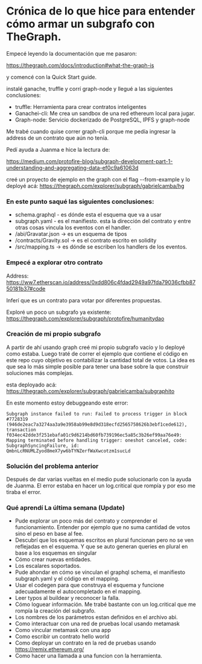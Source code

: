 # Crónica de lo que hice para entender cómo armar un subgrafo con TheGraph.

Empecé leyendo la documentación que me pasaron:

https://thegraph.com/docs/introduction#what-the-graph-is

y comencé con la Quick Start guide.

instalé ganache, truffle y corrí graph-node y llegué a las siguientes conclusiones:

- truffle: Herramienta para crear contratos inteligentes
- Ganachei-cli: Me crea un sandbox de una red ethereum local para jugar.
- Graph-node: Servicio dockerizado de PostgreSQL, IPFS y graph-node

Me trabé cuando quise correr graph-cli porque me pedía ingresar la address de un contrato que aún no tenía.

Pedí ayuda a Juanma e hice la lectura de:

https://medium.com/protofire-blog/subgraph-development-part-1-understanding-and-aggregating-data-ef0c9a61063d

creé un proyecto de ejemplo en the graph con el flag --from-example y lo deployé acá:
https://thegraph.com/explorer/subgraph/gabrielcamba/hg
 
### En este punto saqué las siguientes conclusiones:

- schema.graphql - es dónde esta el esquema que va a usar
- subgraph.yaml - es el manifiesto. esta la dirección del contrato y entre otras cosas vincula los eventos con el handler.
- /abi/Gravatar.json -> es un esquema de tipos
- /contracts/Gravity.sol -> es el contrato escrito en solidity
- /src/mapping.ts -> es dónde se escriben los handlers de los eventos.

### Empecé a explorar otro contrato

Address: 
https://ww7.etherscan.io/address/0xdd806c4fdad2949a97fda79036cfbb8750181b37#code 

Inferí que es un contrato para votar por diferentes propuestas.

Exploré un poco un subgrafo ya existente:
https://thegraph.com/explorer/subgraph/protofire/humanitydao

### Creación de mi propio subgrafo

A partir de ahí usando graph creé mi propio subgrafo vacío y lo deployé como estaba.
Luego traté de correr el ejemplo que contiene el código en este repo cuyo objetivo es contabilizar la cantidad total de votos.
La idea es que sea lo más simple posible para tener una base sobre la que construir soluciones más complejas.

esta deployado acá: https://thegraph.com/explorer/subgraph/gabrielcamba/subgraphito

En este momento estoy debuggeando este error:
```
Subgraph instance failed to run: Failed to process trigger in block #7728319 (946de2eac7a3274aa3a9e3958ab99e8d9d318ecfd2565758626b3ebf1cede612), transaction f034ec42dde3f251ebafa01c9d6214bd60fb739196ec5a85c3b26ef99aa76e49: Mapping terminated before handling trigger: oneshot canceled, code: SubgraphSyncingFailure, id: QmbnLcRNUMLZyod8meX7yw6bTYNZerfWaXwcotzm1sucLd
```
### Solución del problema anterior

Después de dar varias vueltas en el medio pude solucionarlo con la ayuda de Juanma. El error estaba en hacer un log.critical que rompía y por eso me tiraba el error.

### Qué aprendí La última semana (Update)

- Pude explorar un poco más del contrato y comprender el funcionamiento. Entender por ejemplo que no suma cantidad de votos sino el peso en base al fee.
- Descubrí que los esquemas escritos en plural funcionan pero no se ven reflejadas en el esquema. Y que se auto generan queries en plural en base a los esquemas en singular
- Cómo crear nuevas entidades.
- Los escalares soportados.
- Pude ahondar en cómo se vinculan el graphql schema, el manifiesto subgraph.yaml y el código en el mapping.
- Usar el codegen para que construya el esquema y funcione adecuadamente el autocompletado en el mapping.
- Leer typos al buildear y reconocer la falla.
- Cómo loguear información. Me trabé bastante con un log.critical que me rompía la creación del subgrafo.
- Los nombres de los parámetros estan definidos en el archivo abi.
- Como interactuar con una red de pruebas local usando metamask
- Como vincular metamask con una app
- Como escribir un contrato hello world
- Como deployar un contrato en la red de pruebas usando https://remix.ethereum.org/
- Como hacer una llamada a una funcion con la herramienta.




